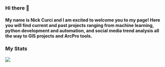 ### Hi there 👋
#### My name is Nick Curci and I am excited to welcome you to my page! Here you will find current and past projects ranging from machine learning, python development and automation, and social media trend analysis all the way to GIS projects and ArcPro tools.

### My Stats
<img align="center" src="https://github-readme-stats.vercel.app/api/<CARD_TYPE>/?username=<USERNAME>&theme=<THEME_NAME>" />

<!--
**nickcurci/NickCurci** is a ✨ _special_ ✨ repository because its `README.md` (this file) appears on your GitHub profile.

Here are some ideas to get you started:

- 🔭 I’m currently working on ...
- 🌱 I’m currently learning ...
- 👯 I’m looking to collaborate on ...
- 🤔 I’m looking for help with ...
- 💬 Ask me about ...
- 📫 How to reach me: ...
- 😄 Pronouns: ...
- ⚡ Fun fact: ...
-->

